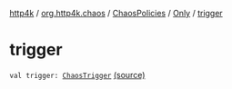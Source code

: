 [http4k](../../../index.md) / [org.http4k.chaos](../../index.md) / [ChaosPolicies](../index.md) / [Only](index.md) / [trigger](./trigger.md)

# trigger

`val trigger: `[`ChaosTrigger`](../../-chaos-trigger.md) [(source)](https://github.com/http4k/http4k/blob/master/http4k-testing-chaos/src/main/kotlin/org/http4k/chaos/ChaosPolicies.kt#L39)